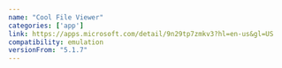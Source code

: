 ```yaml
---
name: "Cool File Viewer"
categories: ['app']
link: https://apps.microsoft.com/detail/9n29tp7zmkv3?hl=en-us&gl=US
compatibility: emulation
versionFrom: "5.1.7"
---
```


